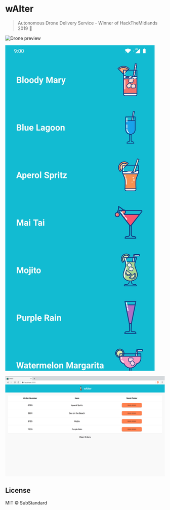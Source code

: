 # wAIter

> Autonomous Drone Delivery Service - Winner of HackTheMidlands 2019 🍹

![Drone preview](./drone-preview.gif)

![App preview](./app-preview.jpg)

![Website preview](./website-preview.png)

## License

MIT © SubStandard
